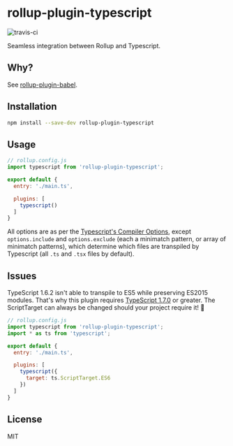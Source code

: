 # rollup-plugin-typescript
![travis-ci](https://travis-ci.org/rollup/rollup-plugin-typescript.svg?branch=master)

Seamless integration between Rollup and Typescript.

## Why?
See [rollup-plugin-babel](https://github.com/rollup/rollup-plugin-babel).

## Installation

```bash
npm install --save-dev rollup-plugin-typescript
```

## Usage

```js
// rollup.config.js
import typescript from 'rollup-plugin-typescript';

export default {
  entry: './main.ts',

  plugins: [
    typescript()
  ]
}
```

All options are as per the [Typescript's Compiler Options](https://github.com/Microsoft/TypeScript/wiki/Compiler-Options), except `options.include` and `options.exclude` (each a minimatch pattern, or array of minimatch patterns), which determine which files are transpiled by Typescript (all `.ts` and `.tsx` files by default).

## Issues

TypeScript 1.6.2 isn't able to transpile to ES5 while preserving ES2015 modules. That's why this plugin requires [TypeScript 1.7.0](https://github.com/Microsoft/TypeScript/wiki/Roadmap#17) or greater. The ScriptTarget can always be changed should your project require it! :rocket:

```js
// rollup.config.js
import typescript from 'rollup-plugin-typescript';
import * as ts from 'typescript';

export default {
  entry: './main.ts',

  plugins: [
    typescript({
      target: ts.ScriptTarget.ES6
    })
  ]
}
```

## License

MIT

